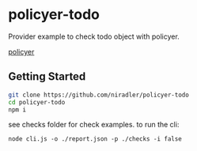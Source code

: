 # policyer-todo

Provider example to check todo object with policyer.

[policyer](https://github.com/niradler/policyer)

## Getting Started

```sh
git clone https://github.com/niradler/policyer-todo
cd policyer-todo
npm i
```

see checks folder for check examples.
to run the cli:

```
node cli.js -o ./report.json -p ./checks -i false
```
